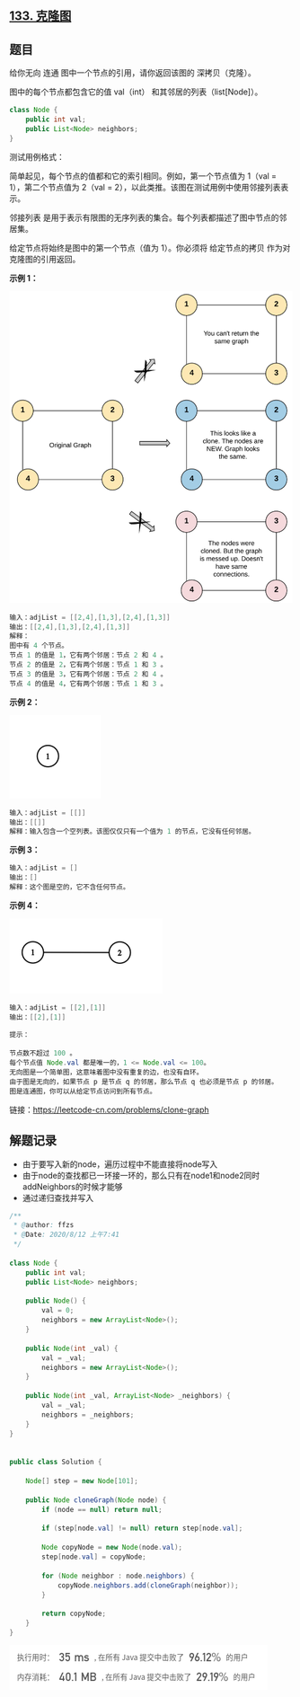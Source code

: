 ## [133. 克隆图](https://leetcode-cn.com/problems/clone-graph/)

## 题目

给你无向 连通 图中一个节点的引用，请你返回该图的 深拷贝（克隆）。

图中的每个节点都包含它的值 val（int） 和其邻居的列表（list[Node]）。

```java
class Node {
    public int val;
    public List<Node> neighbors;
}
```


测试用例格式：

简单起见，每个节点的值都和它的索引相同。例如，第一个节点值为 1（val = 1），第二个节点值为 2（val = 2），以此类推。该图在测试用例中使用邻接列表表示。

邻接列表 是用于表示有限图的无序列表的集合。每个列表都描述了图中节点的邻居集。

给定节点将始终是图中的第一个节点（值为 1）。你必须将 给定节点的拷贝 作为对克隆图的引用返回。



**示例 1：**

![133_clone_graph_question](README.assets/133_clone_graph_question.png)

```java
输入：adjList = [[2,4],[1,3],[2,4],[1,3]]
输出：[[2,4],[1,3],[2,4],[1,3]]
解释：
图中有 4 个节点。
节点 1 的值是 1，它有两个邻居：节点 2 和 4 。
节点 2 的值是 2，它有两个邻居：节点 1 和 3 。
节点 3 的值是 3，它有两个邻居：节点 2 和 4 。
节点 4 的值是 4，它有两个邻居：节点 1 和 3 。
```

**示例 2：**

![img](README.assets/graph.png)

```java
输入：adjList = [[]]
输出：[[]]
解释：输入包含一个空列表。该图仅仅只有一个值为 1 的节点，它没有任何邻居。
```

**示例 3：**

```java
输入：adjList = []
输出：[]
解释：这个图是空的，它不含任何节点。
```

**示例 4：**

![graph-1](README.assets/graph-1.png)

```java
输入：adjList = [[2],[1]]
输出：[[2],[1]]
```

```java
提示：

节点数不超过 100 。
每个节点值 Node.val 都是唯一的，1 <= Node.val <= 100。
无向图是一个简单图，这意味着图中没有重复的边，也没有自环。
由于图是无向的，如果节点 p 是节点 q 的邻居，那么节点 q 也必须是节点 p 的邻居。
图是连通图，你可以从给定节点访问到所有节点。
```



链接：https://leetcode-cn.com/problems/clone-graph

## 解题记录

+ 由于要写入新的node，遍历过程中不能直接将node写入
+ 由于node的查找都已一环接一环的，那么只有在node1和node2同时addNeighbors的时候才能够
+ 通过递归查找并写入



```java
/**
 * @author: ffzs
 * @Date: 2020/8/12 上午7:41
 */

class Node {
    public int val;
    public List<Node> neighbors;

    public Node() {
        val = 0;
        neighbors = new ArrayList<Node>();
    }

    public Node(int _val) {
        val = _val;
        neighbors = new ArrayList<Node>();
    }

    public Node(int _val, ArrayList<Node> _neighbors) {
        val = _val;
        neighbors = _neighbors;
    }
}


public class Solution {

    Node[] step = new Node[101];

    public Node cloneGraph(Node node) {
        if (node == null) return null;

        if (step[node.val] != null) return step[node.val];

        Node copyNode = new Node(node.val);
        step[node.val] = copyNode;

        for (Node neighbor : node.neighbors) {
            copyNode.neighbors.add(cloneGraph(neighbor));
        }

        return copyNode;
    }
}
```

![image-20200812083011724](README.assets/image-20200812083011724.png)